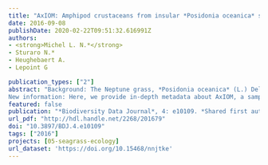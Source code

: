 ```yaml
---
title: "AxIOM: Amphipod crustaceans from insular *Posidonia oceanica* seagrass meadows"
date: 2016-09-08
publishDate: 2020-02-22T09:51:32.616991Z
authors:
- <strong>Michel L. N.*</strong> 
- Sturaro N.* 
- Heughebaert A. 
- Lepoint G

publication_types: ["2"]
abstract: "Background: The Neptune grass, *Posidonia oceanica* (L.) Delile, 1813, is the most widespread seagrass of the Mediterranean Sea. This foundation species forms large meadows that, through habitat and trophic services, act as biodiversity hotspots. In Neptune grass meadows, amphipod crustaceans are one of the dominant groups of vagile invertebrates, forming an abundant and diverse taxocenosis. They are key ecological components of the complex, pivotal, yet critically endangered Neptune grass ecosystems. Nevertheless, comprehensive qualitative and quantitative data about amphipod fauna found in Mediterranean Neptune grass meadows remain scarce, especially in insular locations.
New information: Here, we provide in-depth metadata about AxIOM, a sample-based dataset published on the GBIF portal. AxIOM is based on an extensive and spatially hierarchized sampling design with multiple years, seasons, day periods, and methods. Samples were taken along the coasts of Calvi Bay (Corsica, France) and of the Tavolara-Punta Coda Cavallo Marine Protected Area (Sardinia, Italy). In total, AxIOM contains 187 samples documenting occurrence (1775 records) and abundance (10720 specimens) of amphipod crustaceans belonging to 72 species spanning 29 families. The dataset is available at [http://ipt.biodiversity.be/resource?r=axiom](http://ipt.biodiversity.be/resource?r=axiom)."
featured: false
publication: "*Biodiversity Data Journal*, 4: e10109. *Shared first authorship"
url_pdf: "http://hdl.handle.net/2268/201679"
doi: "10.3897/BDJ.4.e10109"
tags: ["2016"]
projects: [05-seagrass-ecology]
url_dataset: 'https://doi.org/10.15468/nnjtke'
---
```


